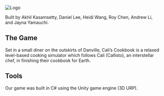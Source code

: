 ![Logo](https://cdn.discordapp.com/attachments/1208493781884735568/1245498662990118953/IMG_0035-removebg-preview.png?ex=6658f885&is=6657a705&hm=5a41663e40c75fa288b6474f05a41449b7028e0b201135b7b59d29f3e3ff70e0&)

Built by Akhil Kasamsetty, Daniel Lee, Heidi Wang, Roy Chen, Andrew Li, and Jayna Yamauchi.

## The Game

Set in a small diner on the outskirts of Danville, Cali’s Cookbook is a relaxed level-based cooking simulator which follows Cali (Callisto), an interstellar chef, in finishing their cookbook for Earth.


## Tools

Our game was built in C# using the Unity game engine (3D URP).